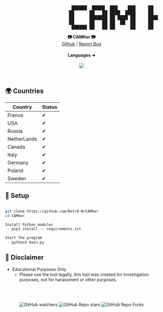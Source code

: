 <pre>
                          ██████  █████  ███    ███     ██   ██ ███████ ██████  
                         ██      ██   ██ ████  ████     ██  ██  ██      ██   ██ 
                         ██      ███████ ██ ████ ██     █████   █████   ██████  
                         ██      ██   ██ ██  ██  ██     ██  ██  ██      ██   ██ 
                          ██████ ██   ██ ██      ██     ██   ██ ███████ ██   ██ 
</pre>

<p align='center'>
  <b>📷 CAMKer 📷</b><br>  
  <a href="https://github.com/RetrO-M">Github</a> |
  <a href="https://github.com/RetrO-M/CAMker/issues">Report Bug</a>
</p>

<h4 align="center">Languages ➜</h5>
<p align="center">
           <img src="https://skillicons.dev/icons?i=py,linux,windows,html"/>
</p>

<br>

## 🌍 Countries

| Country       | Status                  |
| ------------- | ----------------------- |
| France        | ✔                      |
| USA           | ✔                      |
| Russia        | ✔                      |          
| NetherLands   | ✔                      |
| Canada        | ✔                      |
| Italy         | ✔                      |
| Germany       | ✔                      |
| Poland        | ✔                      |
| Sweden        | ✔                      |

## 🔧 Setup
```sh

git clone https://github.com/RetrO-M/CAMker
cd CAMker

Install Python modules 
 - pip3 install -r requirements.txt

Start the program
 - python3 main.py
```


## 📜 Disclaimer

- Educational Purposes Only
  - Please use the tool legally, this tool was created for investigation purposes, not for harassment or other purposes.

<p align="center">
  <br><br><br>
    <img alt="GitHub watchers" src="https://img.shields.io/github/watchers/RetrO-M/CAMker?style=social">
    <img alt="GitHub Repo stars" src="https://img.shields.io/github/stars/RetrO-M/CAMker?style=social">  
    <img alt="GitHub Repo Forks" src="https://img.shields.io/github/forks/RetrO-M/CAMker?style=social">  
</p>
